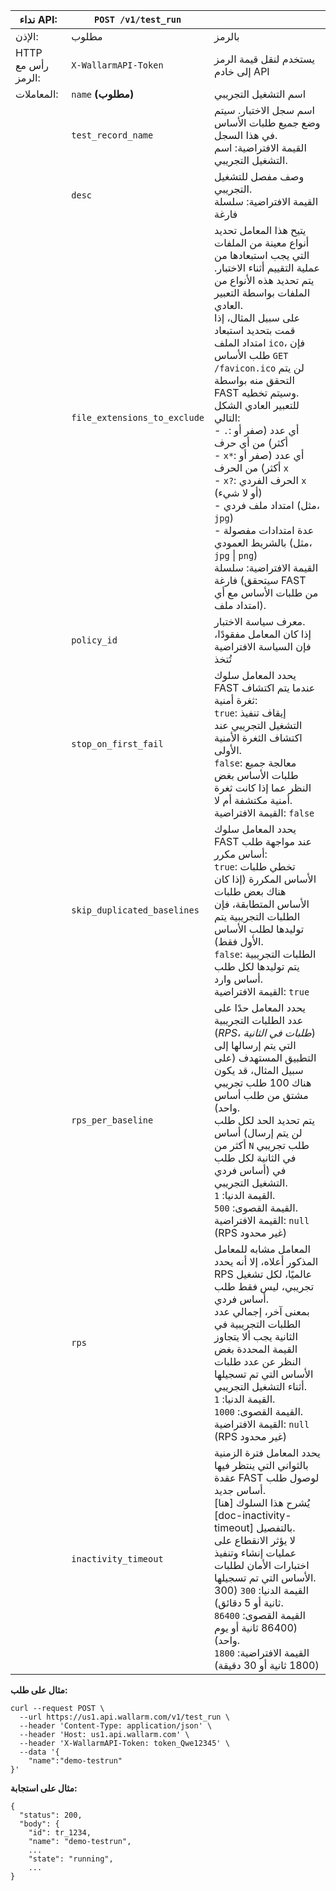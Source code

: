 | نداء API: | `POST /v1/test_run` |      |
| ------------ | ------------------- | ---- |
| الإذن: | مطلوب | بالرمز |
| HTTP رأس مع الرمز: | `X-WallarmAPI-Token` | يستخدم لنقل قيمة الرمز إلى خادم API |
| المعاملات: | `name` **(مطلوب)** | اسم التشغيل التجريبي |
|  | `test_record_name` | اسم سجل الاختبار. سيتم وضع جميع طلبات الأساس في هذا السجل.<br>القيمة الافتراضية: اسم التشغيل التجريبي. |
|  | `desc` | وصف مفصل للتشغيل التجريبي.<br>القيمة الافتراضية: سلسلة فارغة |
|  | `file_extensions_to_exclude` | يتيح هذا المعامل تحديد أنواع معينة من الملفات التي يجب استبعادها من عملية التقييم أثناء الاختبار. يتم تحديد هذه الأنواع من الملفات بواسطة التعبير العادي.<br>على سبيل المثال، إذا قمت بتحديد استبعاد امتداد الملف `ico`، فإن طلب الأساس `GET /favicon.ico` لن يتم التحقق منه بواسطة FAST وسيتم تخطيه.<br>للتعبير العادي الشكل التالي:<br>- `.`: أي عدد (صفر أو أكثر) من أي حرف<br>- `x*`: أي عدد (صفر أو أكثر) من الحرف `x`<br>- `x?`: الحرف الفردي `x` (أو لا شيء)<br>- امتداد ملف فردي (مثل، `jpg`)<br>- عدة امتدادات مفصولة بالشريط العمودي (مثل، `jpg` &#124; `png`)<br>القيمة الافتراضية: سلسلة فارغة (سيتحقق FAST من طلبات الأساس مع أي امتداد ملف). |
|  | `policy_id` | معرف سياسة الاختبار.<br>إذا كان المعامل مفقودًا، فإن السياسة الافتراضية تُتخذ |
|  | `stop_on_first_fail` | يحدد المعامل سلوك FAST عندما يتم اكتشاف ثغرة أمنية:<br>`true`: إيقاف تنفيذ التشغيل التجريبي عند اكتشاف الثغرة الأمنية الأولى.<br>`false`: معالجة جميع طلبات الأساس بغض النظر عما إذا كانت ثغرة أمنية مكتشفة أم لا.<br>القيمة الافتراضية: `false` |
|  | `skip_duplicated_baselines` | يحدد المعامل سلوك FAST عند مواجهة طلب أساس مكرر:<br>`true`: تخطي طلبات الأساس المكررة (إذا كان هناك بعض طلبات الأساس المتطابقة، فإن الطلبات التجريبية يتم توليدها لطلب الأساس الأول فقط).<br>`false`: الطلبات التجريبية يتم توليدها لكل طلب أساس وارد.<br>القيمة الافتراضية: `true` |
|  | `rps_per_baseline` | يحدد المعامل حدًا على عدد الطلبات التجريبية (*RPS*، *طلبات في الثانية*) التي يتم إرسالها إلى التطبيق المستهدف (على سبيل المثال، قد يكون هناك 100 طلب تجريبي مشتق من طلب أساس واحد).<br>يتم تحديد الحد لكل طلب أساس (لن يتم إرسال أكثر من `N` طلب تجريبي في الثانية لكل طلب أساس فردي) في التشغيل التجريبي.<br>القيمة الدنيا: `1`.<br>القيمة القصوى: `500`.<br>القيمة الافتراضية: `null` (RPS غير محدود) |
|  | `rps` | المعامل مشابه للمعامل المذكور أعلاه، إلا أنه يحدد RPS عالميًا، لكل تشغيل تجريبي، ليس فقط طلب أساس فردي.<br>بمعنى آخر، إجمالي عدد الطلبات التجريبية في الثانية يجب ألا يتجاوز القيمة المحددة بغض النظر عن عدد طلبات الأساس التي تم تسجيلها أثناء التشغيل التجريبي.<br>القيمة الدنيا: `1`.<br>القيمة القصوى: `1000`.<br>القيمة الافتراضية: `null` (RPS غير محدود) |
|  | `inactivity_timeout` | يحدد المعامل فترة الزمنية بالثواني التي ينتظر فيها عقدة FAST لوصول طلب أساس جديد.<br>يُشرح هذا السلوك [هنا][doc-inactivity-timeout] بالتفصيل.<br>لا يؤثر الانقطاع على عمليات إنشاء وتنفيذ اختبارات الأمان لطلبات الأساس التي تم تسجيلها.<br>القيمة الدنيا: `300` (300 ثانية أو 5 دقائق).<br>القيمة القصوى: `86400` (86400 ثانية أو يوم واحد).<br>القيمة الافتراضية: `1800` (1800 ثانية أو 30 دقيقة) |

**مثال على طلب:**

```
curl --request POST \
  --url https://us1.api.wallarm.com/v1/test_run \
  --header 'Content-Type: application/json' \
  --header 'Host: us1.api.wallarm.com' \
  --header 'X-WallarmAPI-Token: token_Qwe12345' \
  --data '{
	"name":"demo-testrun"
}'
```

**مثال على استجابة:**

```
{
  "status": 200,
  "body": {
    "id": tr_1234,
    "name": "demo-testrun",
    ...
    "state": "running",
    ...
}
```